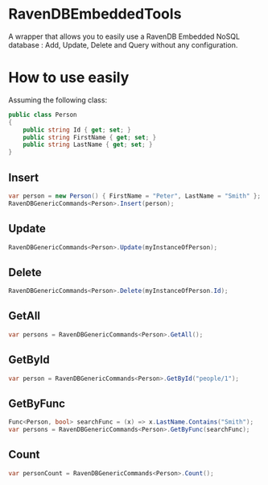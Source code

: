 # RavenDBEmbeddedTools
A wrapper that allows you to easily use a RavenDB Embedded NoSQL database : Add, Update, Delete and Query without any configuration.

# How to use easily
Assuming the following class:
```c#
public class Person
{
    public string Id { get; set; }
    public string FirstName { get; set; }
    public string LastName { get; set; }
}
```

## Insert
```c#
var person = new Person() { FirstName = "Peter", LastName = "Smith" };
RavenDBGenericCommands<Person>.Insert(person);
```

## Update
```c#
RavenDBGenericCommands<Person>.Update(myInstanceOfPerson);
```

## Delete
```c#
RavenDBGenericCommands<Person>.Delete(myInstanceOfPerson.Id);
```

## GetAll
```c#
var persons = RavenDBGenericCommands<Person>.GetAll();
```

## GetById
```c#
var person = RavenDBGenericCommands<Person>.GetById("people/1");
```

## GetByFunc
```c#
Func<Person, bool> searchFunc = (x) => x.LastName.Contains("Smith");
var persons = RavenDBGenericCommands<Person>.GetByFunc(searchFunc);
```

## Count
```c#
var personCount = RavenDBGenericCommands<Person>.Count();
```
